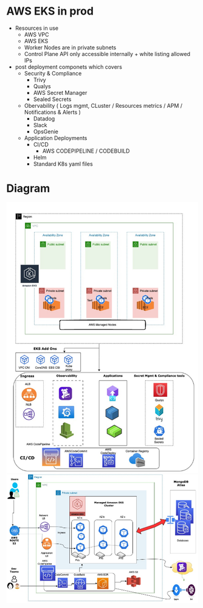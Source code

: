 # AWS EKS in prod
* Resources in use
  * AWS VPC 
  * AWS EKS
  * Worker Nodes are in private subnets
  * Control Plane API only accessible internally + white listing allowed IPs
* post deployment componets which covers
  * Security & Compliance
    * Trivy
    * Qualys
    * AWS  Secret Manager
    * Sealed Secrets
  * Obervability ( Logs mgmt, CLuster / Resources metrics / APM / Notifications & Alerts )
    * Datadog
    * Slack
    * OpsGenie
  * Application Deployments
    * CI/CD
      * AWS CODEPIPELINE / CODEBUILD
    * Helm
    * Standard K8s yaml files
# Diagram
![HLD](HLD.jpg)
![LLD](LLD.jpg)